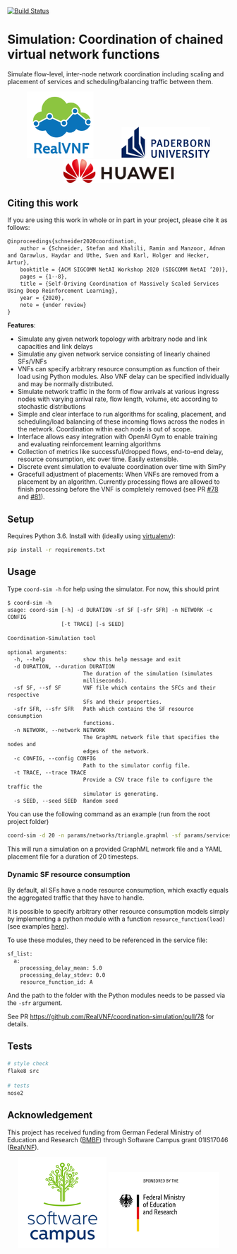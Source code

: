 [![Build Status](https://travis-ci.com/RealVNF/coord-sim.svg?branch=master)](https://travis-ci.com/RealVNF/coord-sim)

# Simulation: Coordination of chained virtual network functions

Simulate flow-level, inter-node network coordination including scaling and placement of services and scheduling/balancing traffic between them.

<p align="center">
    <img src="docs/realvnf_logo.png" height="150" hspace="30"/>
  <img src="docs/upb.png" width="200" hspace="30"/>
  <img src="docs/huawei_horizontal.png" width="250" hspace="30"/>
</p>


## Citing this work

If you are using this work in whole or in part in your project, please cite it as follows: 

```
@inproceedings{schneider2020coordination,
	author = {Schneider, Stefan and Khalili, Ramin and Manzoor, Adnan and Qarawlus, Haydar and Uthe, Sven and Karl, Holger and Hecker, Artur},
	booktitle = {ACM SIGCOMM NetAI Workshop 2020 (SIGCOMM NetAI ’20)},
	pages = {1--8},
	title = {Self-Driving Coordination of Massively Scaled Services Using Deep Reinforcement Learning},
	year = {2020},
	note = {under review}
}
```

**Features**:

* Simulate any given network topology with arbitrary node and link capacities and link delays
* Simulatie any given network service consisting of linearly chained SFs/VNFs
* VNFs can specify arbitrary resource consumption as function of their load using Python modules. Also VNF delay can be specified individually and may be normally distributed.
* Simulate network traffic in the form of flow arrivals at various ingress nodes with varying arrival rate, flow length, volume, etc according to stochastic distributions
* Simple and clear interface to run algorithms for scaling, placement, and scheduling/load balancing of these incoming flows across the nodes in the network. Coordination within each node is out of scope.
* Interface allows easy integration with OpenAI Gym to enable training and evaluating reinforcement learning algorithms
* Collection of metrics like successful/dropped flows, end-to-end delay, resource consumption, etc over time. Easily extensible.
* Discrete event simulation to evaluate coordination over time with SimPy
* Gracefull adjustment of placements: When VNFs are removed from a placement by an algorithm. Currently processing flows are allowed to finish processing before the VNF is completely removed (see PR [#78](https://github.com/RealVNF/coordination-simulation/pull/78) and [#81](https://github.com/RealVNF/coordination-simulation/pull/81)).


## Setup

Requires Python 3.6. Install with (ideally using [virtualenv](https://virtualenv.pypa.io/en/stable/)):

```bash
pip install -r requirements.txt
```


## Usage

Type `coord-sim -h` for help using the simulator. For now, this should print 

``` 
$ coord-sim -h
usage: coord-sim [-h] -d DURATION -sf SF [-sfr SFR] -n NETWORK -c CONFIG
                 [-t TRACE] [-s SEED]

Coordination-Simulation tool

optional arguments:
  -h, --help            show this help message and exit
  -d DURATION, --duration DURATION
                        The duration of the simulation (simulates
                        milliseconds).
  -sf SF, --sf SF       VNF file which contains the SFCs and their respective
                        SFs and their properties.
  -sfr SFR, --sfr SFR   Path which contains the SF resource consumption
                        functions.
  -n NETWORK, --network NETWORK
                        The GraphML network file that specifies the nodes and
                        edges of the network.
  -c CONFIG, --config CONFIG
                        Path to the simulator config file.
  -t TRACE, --trace TRACE
                        Provide a CSV trace file to configure the traffic the
                        simulator is generating.
  -s SEED, --seed SEED  Random seed
```

You can use the following command as an example (run from the root project folder)

```bash 
coord-sim -d 20 -n params/networks/triangle.graphml -sf params/services/abc.yaml -sfr params/services/resource_functions -c params/config/sim_config.yaml
```
This will run a simulation on a provided GraphML network file and a YAML placement file for a duration of 20 timesteps.


### Dynamic SF resource consumption

By default, all SFs have a node resource consumption, which exactly equals the aggregated traffic that they have to handle.

It is possible to specify arbitrary other resource consumption models simply by implementing a python module with a 
function `resource_function(load)` (see examples [here](https://github.com/RealVNF/coordination-simulation/tree/master/params/services/resource_functions)).

To use these modules, they need to be referenced in the service file:

```
sf_list:
  a:
    processing_delay_mean: 5.0
    processing_delay_stdev: 0.0
    resource_function_id: A
```

And the path to the folder with the Python modules needs to be passed via the `-sfr` argument.

See PR https://github.com/RealVNF/coordination-simulation/pull/78 for details.


## Tests

```bash
# style check
flake8 src

# tests
nose2
```

## Acknowledgement

This project has received funding from German Federal Ministry of Education and Research ([BMBF](https://www.bmbf.de/)) through Software Campus grant 01IS17046 ([RealVNF](https://realvnf.github.io/)).

<p align="center">
  <img src="docs/software_campus.png" width="200"/>
  <img src="docs/BMBF_sponsored_by.jpg" width="250"/>
</p>
